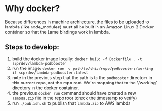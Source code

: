 # Why docker?

Because differences in machine architecture, the files to be uploaded to lambda (like node_modules) must all be built in an Amazon Linux 2 Docker container so that the Lame bindings work in lambda.

## Steps to develop:

1. build the docker image locally: `docker build -f Dockerfile . -t scprdev/lambda-podbooster`
1. run the image: `docker run -v path/to/this/repo/podbooster:/working -it scprdev/lambda-podbooster:latest`
1. note in the previous step that the path is to the `podbooster` directory in this current repo, not the repo root. We're mapping that to the '/working` directory in the docker container.
1. the previous `docker run` command should have created a new `lambda.zip` file in the repo root (check the timestamp to verify)
1. run `./publish.sh` to publish that `lambda.zip` to AWS lambda